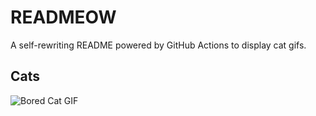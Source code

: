 # READMEOW

A self-rewriting README powered by GitHub Actions to display cat gifs.

## Cats

![Bored Cat GIF](https://media4.giphy.com/media/v1.Y2lkPTlhY2QwMmRhd29nMDB2djJ0Nm96OXFqZXZ3aHJna2gzazYycDZiNzY1aXN4a2IwbyZlcD12MV9naWZzX3NlYXJjaCZjdD1n/mlvseq9yvZhba/200.gif)
